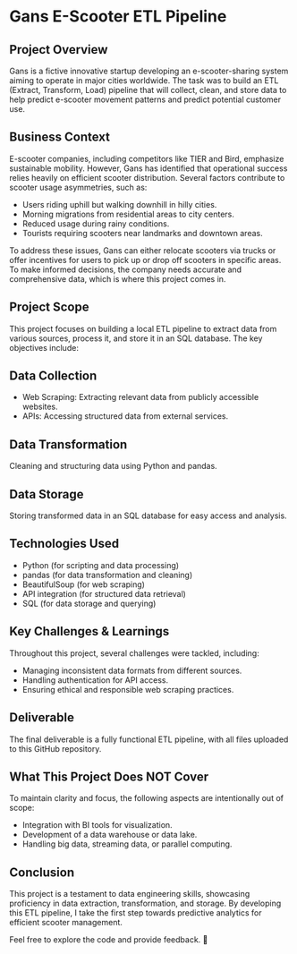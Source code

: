 # Gans E-Scooter ETL Pipeline

## Project Overview

Gans is a fictive innovative startup developing an e-scooter-sharing system aiming to operate in major cities worldwide. The task was to build an ETL (Extract, Transform, Load) pipeline that will collect, clean, and store data to help predict e-scooter movement patterns and predict potential customer use.

## Business Context

E-scooter companies, including competitors like TIER and Bird, emphasize sustainable mobility. However, Gans has identified that operational success relies heavily on efficient scooter distribution. Several factors contribute to scooter usage asymmetries, such as:

- Users riding uphill but walking downhill in hilly cities.
- Morning migrations from residential areas to city centers.
- Reduced usage during rainy conditions.
- Tourists requiring scooters near landmarks and downtown areas.

To address these issues, Gans can either relocate scooters via trucks or offer incentives for users to pick up or drop off scooters in specific areas. To make informed decisions, the company needs accurate and comprehensive data, which is where this project comes in.

## Project Scope

This project focuses on building a local ETL pipeline to extract data from various sources, process it, and store it in an SQL database. The key objectives include:

## Data Collection

- Web Scraping: Extracting relevant data from publicly accessible websites.
- APIs: Accessing structured data from external services.

## Data Transformation

Cleaning and structuring data using Python and pandas.

## Data Storage

Storing transformed data in an SQL database for easy access and analysis.

## Technologies Used

- Python (for scripting and data processing)
- pandas (for data transformation and cleaning)
- BeautifulSoup (for web scraping)
- API integration (for structured data retrieval)
- SQL (for data storage and querying)

## Key Challenges & Learnings

Throughout this project, several challenges were tackled, including:

- Managing inconsistent data formats from different sources.
- Handling authentication for API access.
- Ensuring ethical and responsible web scraping practices.

## Deliverable

The final deliverable is a fully functional ETL pipeline, with all files uploaded to this GitHub repository.

## What This Project Does NOT Cover

To maintain clarity and focus, the following aspects are intentionally out of scope:

- Integration with BI tools for visualization.
- Development of a data warehouse or data lake.
- Handling big data, streaming data, or parallel computing.

## Conclusion

This project is a testament to data engineering skills, showcasing proficiency in data extraction, transformation, and storage. By developing this ETL pipeline, I take the first step towards predictive analytics for efficient scooter management.

Feel free to explore the code and provide feedback. 🚀



